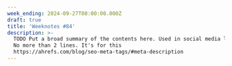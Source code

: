 ```yaml
---
week_ending: 2024-09-27T00:00:00.000Z
draft: true
title: 'Weeknotes #84'
description: >-
  TODO Put a broad summary of the contents here. Used in social media links etc.
  No more than 2 lines. It's for this
  https://ahrefs.com/blog/seo-meta-tags/#meta-description
---
```


